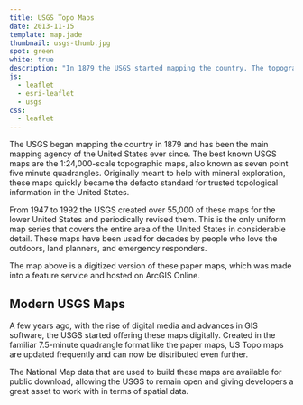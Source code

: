 ```yaml
---
title: USGS Topo Maps
date: 2013-11-15
template: map.jade
thumbnail: usgs-thumb.jpg
spot: green
white: true
description: "In 1879 the USGS started mapping the country. The topographic maps they created are beautiful data visualization at its finest"
js:
  - leaflet
  - esri-leaflet
  - usgs
css:
  - leaflet
---
```


The USGS began mapping the country in 1879 and has been the main mapping agency of the United States ever since. The best known USGS maps are the 1:24,000-scale topographic maps, also known as seven point five minute quadrangles. Originally meant to help with mineral exploration, these maps quickly became the defacto standard for trusted topological information in the United States.

From 1947 to 1992 the USGS created over 55,000 of these maps for the lower United States and periodically revised them. This is the only uniform map series that covers the entire area of the United States in considerable detail. These maps have been used for decades by people who love the outdoors, land planners, and emergency responders.

The map above is a digitized version of these paper maps, which was made into a feature service and hosted on ArcGIS Online.

## Modern USGS Maps

A few years ago, with the rise of digital media and advances in GIS software, the USGS started offering these maps digitally. Created in the familiar 7.5-minute quadrangle format like the paper maps, US Topo maps are updated frequently and can now be distributed even further.

The National Map data that are used to build these maps are available for public download, allowing the USGS to remain open and giving developers a great asset to work with in terms of spatial data.